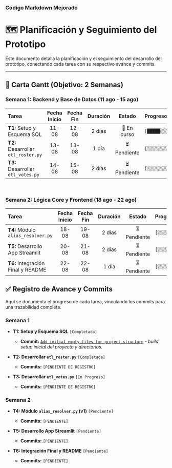 
### Código Markdown Mejorado

# 🗺️ Planificación y Seguimiento del Prototipo

Este documento detalla la planificación y el seguimiento del desarrollo del prototipo, conectando cada tarea con su respectivo avance y commits.

---

## 🎯 Carta Gantt (Objetivo: 2 Semanas)

### Semana 1: Backend y Base de Datos (11 ago - 15 ago)

| Tarea | Fecha Inicio | Fecha Fin | Duración | Estado | Progreso |
| :--- | :---: | :---: | :---: | :---: | :--- |
| **T1:** Setup y Esquema SQL | 11-08 | 12-08 | 2 días | 🏃 En curso | `[█████░░░░]` |
| **T2:** Desarrollar `etl_roster.py` | 13-08 | 13-08 | 1 día | ⏳ Pendiente | `[░░░░░░░░░░]` |
| **T3:** Desarrollar `etl_votes.py` | 14-08 | 15-08 | 2 días | ⏳ Pendiente | `[░░░░░░░░░░]` |

<br>

### Semana 2: Lógica Core y Frontend (18 ago - 22 ago)

| Tarea | Fecha Inicio | Fecha Fin | Duración | Estado | Progreso |
| :--- | :---: | :---: | :---: | :---: | :--- |
| **T4:** Módulo `alias_resolver.py` | 18-08 | 19-08 | 2 días | ⏳ Pendiente | `[░░░░░░░░░░]` |
| **T5:** Desarrollo App Streamlit | 20-08 | 21-08 | 2 días | ⏳ Pendiente | `[░░░░░░░░░░]` |
| **T6:** Integración Final y README | 22-08 | 22-08 | 1 día | ⏳ Pendiente | `[░░░░░░░░░░]` |

## ✅ Registro de Avance y Commits

Aquí se documenta el progreso de cada tarea, vinculando los commits para una trazabilidad completa.

### Semana 1

  * **T1: Setup y Esquema SQL** `[Completada]`

      * **Commit:** [`Add initial empty files for project structure`](https://github.com/bpalas/prototype-diputados-chatbot/commit/e0b33b129ae663f44961e897d6be8376656d6187) - *build: setup inicial del proyecto y directorios.*

  * **T2: Desarrollar `etl_roster.py`** `[Completada]`

      * **Commits:** `[PENDIENTE DE REGISTRO]`

  * **T3: Desarrollar `etl_votes.py`** `[En Progreso]`

      * **Commits:** `[PENDIENTE DE REGISTRO]`

### Semana 2

  * **T4: Módulo `alias_resolver.py` (v1)** `[Pendiente]`

      * **Commits:** `[PENDIENTE]`

  * **T5: Desarrollo App Streamlit** `[Pendiente]`

      * **Commits:** `[PENDIENTE]`

  * **T6: Integración Final y README** `[Pendiente]`

      * **Commits:** `[PENDIENTE]`

<!-- end list -->

